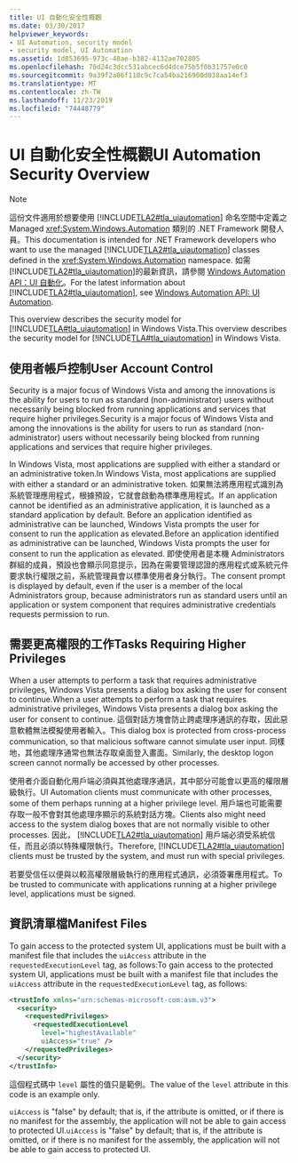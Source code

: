 ```yaml
---
title: UI 自動化安全性概觀
ms.date: 03/30/2017
helpviewer_keywords:
- UI Automation, security model
- security model, UI Automation
ms.assetid: 1d853695-973c-48ae-b382-4132ae702805
ms.openlocfilehash: 70d24c3dcc531abcec6d4dce75b5f0b31757e0c0
ms.sourcegitcommit: 9a39f2a06f110c9c7ca54ba216900d038aa14ef3
ms.translationtype: MT
ms.contentlocale: zh-TW
ms.lasthandoff: 11/23/2019
ms.locfileid: "74448779"
---
```

# <a name="ui-automation-security-overview"></a><span data-ttu-id="d031f-102">UI 自動化安全性概觀</span><span class="sxs-lookup"><span data-stu-id="d031f-102">UI Automation Security Overview</span></span>

> [!NOTE]
> <span data-ttu-id="d031f-103">這份文件適用於想要使用 [!INCLUDE[TLA2#tla_uiautomation](../../../includes/tla2sharptla-uiautomation-md.md)] 命名空間中定義之 Managed <xref:System.Windows.Automation> 類別的 .NET Framework 開發人員。</span><span class="sxs-lookup"><span data-stu-id="d031f-103">This documentation is intended for .NET Framework developers who want to use the managed [!INCLUDE[TLA2#tla_uiautomation](../../../includes/tla2sharptla-uiautomation-md.md)] classes defined in the <xref:System.Windows.Automation> namespace.</span></span> <span data-ttu-id="d031f-104">如需 [!INCLUDE[TLA2#tla_uiautomation](../../../includes/tla2sharptla-uiautomation-md.md)]的最新資訊，請參閱 [Windows Automation API：UI 自動化](/windows/win32/winauto/entry-uiauto-win32)。</span><span class="sxs-lookup"><span data-stu-id="d031f-104">For the latest information about [!INCLUDE[TLA2#tla_uiautomation](../../../includes/tla2sharptla-uiautomation-md.md)], see [Windows Automation API: UI Automation](/windows/win32/winauto/entry-uiauto-win32).</span></span>

<span data-ttu-id="d031f-105">This overview describes the security model for [!INCLUDE[TLA#tla_uiautomation](../../../includes/tlasharptla-uiautomation-md.md)] in Windows Vista.</span><span class="sxs-lookup"><span data-stu-id="d031f-105">This overview describes the security model for [!INCLUDE[TLA#tla_uiautomation](../../../includes/tlasharptla-uiautomation-md.md)] in Windows Vista.</span></span>

<a name="User_Account_Control"></a>

## <a name="user-account-control"></a><span data-ttu-id="d031f-106">使用者帳戶控制</span><span class="sxs-lookup"><span data-stu-id="d031f-106">User Account Control</span></span>

<span data-ttu-id="d031f-107">Security is a major focus of Windows Vista and among the innovations is the ability for users to run as standard (non-administrator) users without necessarily being blocked from running applications and services that require higher privileges.</span><span class="sxs-lookup"><span data-stu-id="d031f-107">Security is a major focus of Windows Vista and among the innovations is the ability for users to run as standard (non-administrator) users without necessarily being blocked from running applications and services that require higher privileges.</span></span>

<span data-ttu-id="d031f-108">In Windows Vista, most applications are supplied with either a standard or an administrative token.</span><span class="sxs-lookup"><span data-stu-id="d031f-108">In Windows Vista, most applications are supplied with either a standard or an administrative token.</span></span> <span data-ttu-id="d031f-109">如果無法將應用程式識別為系統管理應用程式，根據預設，它就會啟動為標準應用程式。</span><span class="sxs-lookup"><span data-stu-id="d031f-109">If an application cannot be identified as an administrative application, it is launched as a standard application by default.</span></span> <span data-ttu-id="d031f-110">Before an application identified as administrative can be launched, Windows Vista prompts the user for consent to run the application as elevated.</span><span class="sxs-lookup"><span data-stu-id="d031f-110">Before an application identified as administrative can be launched, Windows Vista prompts the user for consent to run the application as elevated.</span></span> <span data-ttu-id="d031f-111">即使使用者是本機 Administrators 群組的成員，預設也會顯示同意提示，因為在需要管理認證的應用程式或系統元件要求執行權限之前，系統管理員會以標準使用者身分執行。</span><span class="sxs-lookup"><span data-stu-id="d031f-111">The consent prompt is displayed by default, even if the user is a member of the local Administrators group, because administrators run as standard users until an application or system component that requires administrative credentials requests permission to run.</span></span>

<a name="Tasks_Requiring_Higher_Privileges"></a>

## <a name="tasks-requiring-higher-privileges"></a><span data-ttu-id="d031f-112">需要更高權限的工作</span><span class="sxs-lookup"><span data-stu-id="d031f-112">Tasks Requiring Higher Privileges</span></span>

<span data-ttu-id="d031f-113">When a user attempts to perform a task that requires administrative privileges, Windows Vista presents a dialog box asking the user for consent to continue.</span><span class="sxs-lookup"><span data-stu-id="d031f-113">When a user attempts to perform a task that requires administrative privileges, Windows Vista presents a dialog box asking the user for consent to continue.</span></span> <span data-ttu-id="d031f-114">這個對話方塊會防止跨處理序通訊的存取，因此惡意軟體無法模擬使用者輸入。</span><span class="sxs-lookup"><span data-stu-id="d031f-114">This dialog box is protected from cross-process communication, so that malicious software cannot simulate user input.</span></span> <span data-ttu-id="d031f-115">同樣地，其他處理序通常也無法存取桌面登入畫面。</span><span class="sxs-lookup"><span data-stu-id="d031f-115">Similarly, the desktop logon screen cannot normally be accessed by other processes.</span></span>

<span data-ttu-id="d031f-116">使用者介面自動化用戶端必須與其他處理序通訊，其中部分可能會以更高的權限層級執行。</span><span class="sxs-lookup"><span data-stu-id="d031f-116">UI Automation clients must communicate with other processes, some of them perhaps running at a higher privilege level.</span></span> <span data-ttu-id="d031f-117">用戶端也可能需要存取一般不會對其他處理序顯示的系統對話方塊。</span><span class="sxs-lookup"><span data-stu-id="d031f-117">Clients also might need access to the system dialog boxes that are not normally visible to other processes.</span></span> <span data-ttu-id="d031f-118">因此， [!INCLUDE[TLA2#tla_uiautomation](../../../includes/tla2sharptla-uiautomation-md.md)] 用戶端必須受系統信任，而且必須以特殊權限執行。</span><span class="sxs-lookup"><span data-stu-id="d031f-118">Therefore, [!INCLUDE[TLA2#tla_uiautomation](../../../includes/tla2sharptla-uiautomation-md.md)] clients must be trusted by the system, and must run with special privileges.</span></span>

<span data-ttu-id="d031f-119">若要受信任以便與以較高權限層級執行的應用程式通訊，必須簽署應用程式。</span><span class="sxs-lookup"><span data-stu-id="d031f-119">To be trusted to communicate with applications running at a higher privilege level, applications must be signed.</span></span>

<a name="Manifest_Files"></a>

## <a name="manifest-files"></a><span data-ttu-id="d031f-120">資訊清單檔</span><span class="sxs-lookup"><span data-stu-id="d031f-120">Manifest Files</span></span>

<span data-ttu-id="d031f-121">To gain access to the protected system UI, applications must be built with a manifest file that includes the `uiAccess` attribute in the `requestedExecutionLevel` tag, as follows:</span><span class="sxs-lookup"><span data-stu-id="d031f-121">To gain access to the protected system UI, applications must be built with a manifest file that includes the `uiAccess` attribute in the `requestedExecutionLevel` tag, as follows:</span></span>

```xml
<trustInfo xmlns="urn:schemas-microsoft-com:asm.v3">
  <security>
    <requestedPrivileges>
      <requestedExecutionLevel
        level="highestAvailable"
        uiAccess="true" />
    </requestedPrivileges>
  </security>
</trustInfo>
```

<span data-ttu-id="d031f-122">這個程式碼中 `level` 屬性的值只是範例。</span><span class="sxs-lookup"><span data-stu-id="d031f-122">The value of the `level` attribute in this code is an example only.</span></span>

<span data-ttu-id="d031f-123">`uiAccess` is "false" by default; that is, if the attribute is omitted, or if there is no manifest for the assembly, the application will not be able to gain access to protected UI.</span><span class="sxs-lookup"><span data-stu-id="d031f-123">`uiAccess` is "false" by default; that is, if the attribute is omitted, or if there is no manifest for the assembly, the application will not be able to gain access to protected UI.</span></span>
